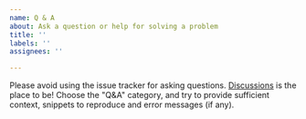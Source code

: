 ```yaml
---
name: Q & A
about: Ask a question or help for solving a problem
title: ''
labels: ''
assignees: ''

---
```


Please avoid using the issue tracker for asking questions. [Discussions](https://github.com/SeaQL/.github/discussions/new) is the place to be! Choose the "Q&A" category, and try to provide sufficient context, snippets to reproduce and error messages (if any).
